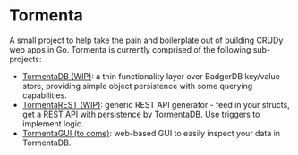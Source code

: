 # Tormenta

A small project to help take the pain and boilerplate out of building CRUDy web apps in Go.  Tormenta is currently comprised of the following sub-projects:

- [TormentaDB (WIP)](https://github.com/jpincas/tormenta/tree/master/tormentadb): a thin functionality layer over BadgerDB key/value store, providing simple object persistence with some querying capabilities.
- [TormentaREST (WIP)](https://github.com/jpincas/tormenta/tree/master/tormentarest): generic REST API generator - feed in your structs, get a REST API with persistence by TormentaDB. Use triggers to implement logic.
- [TormentaGUI (to come)](https://github.com/jpincas/tormenta/tree/master/tormentagui): web-based GUI to easily inspect your data in TormentaDB.